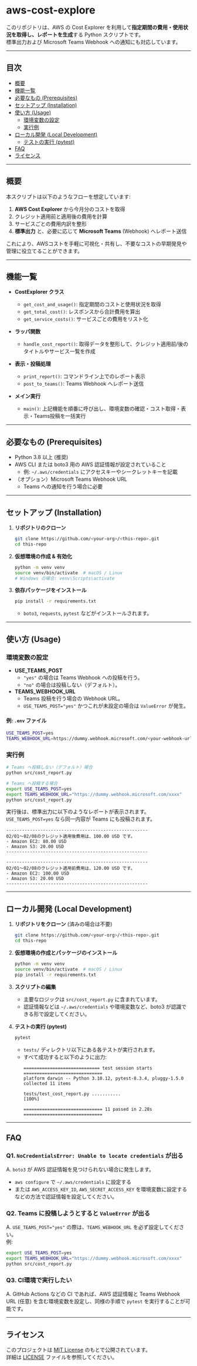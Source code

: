 # aws-cost-explore

このリポジトリは、AWS の Cost Explorer を利用して**指定期間の費用・使用状況を取得し、レポートを生成**する Python スクリプトです。  
標準出力および Microsoft Teams Webhook への通知にも対応しています。

---

## 目次

- [概要](#概要)
- [機能一覧](#機能一覧)
- [必要なもの (Prerequisites)](#必要なもの-prerequisites)
- [セットアップ (Installation)](#セットアップ-installation)
- [使い方 (Usage)](#使い方-usage)
  - [環境変数の設定](#環境変数の設定)
  - [実行例](#実行例)
- [ローカル開発 (Local Development)](#ローカル開発-local-development)
  - [テストの実行 (pytest)](#テストの実行-pytest)
- [FAQ](#faq)
- [ライセンス](#ライセンス)

---

## 概要

本スクリプトは以下のようなフローを想定しています:

1. **AWS Cost Explorer** から今月分のコストを取得  
2. クレジット適用前と適用後の費用を計算  
3. サービスごとの費用内訳を整形  
4. **標準出力** と、必要に応じて **Microsoft Teams** (Webhook) へレポート送信  

これにより、AWSコストを手軽に可視化・共有し、不要なコストの早期発見や管理に役立てることができます。

---

## 機能一覧

- **CostExplorer クラス**  
  - `get_cost_and_usage()`: 指定期間のコストと使用状況を取得  
  - `get_total_cost()`: レスポンスから合計費用を算出  
  - `get_service_costs()`: サービスごとの費用をリスト化  

- **ラッパ関数**  
  - `handle_cost_report()`: 取得データを整形して、クレジット適用前/後のタイトルやサービス一覧を作成  

- **表示・投稿処理**  
  - `print_report()`: コマンドライン上でのレポート表示  
  - `post_to_teams()`: Teams Webhook へレポート送信  

- **メイン実行**  
  - `main()`: 上記機能を順番に呼び出し、環境変数の確認・コスト取得・表示・Teams投稿を一括実行

---

## 必要なもの (Prerequisites)

- Python 3.8 以上 (推奨)
- AWS CLI または boto3 用の AWS 認証情報が設定されていること  
  - 例: `~/.aws/credentials` にアクセスキーやシークレットキーを記載
- （オプション）Microsoft Teams Webhook URL  
  - Teams への通知を行う場合に必要

---

## セットアップ (Installation)

1. **リポジトリのクローン**

   ```bash
   git clone https://github.com/<your-org>/<this-repo>.git
   cd this-repo
   ```

2. **仮想環境の作成 & 有効化**

   ```bash
   python -m venv venv
   source venv/bin/activate  # macOS / Linux
   # Windows の場合: venv\Scripts\activate
   ```

3. **依存パッケージをインストール**

   ```bash
   pip install -r requirements.txt
   ```
   - `boto3`, `requests`, `pytest` などがインストールされます。

---

## 使い方 (Usage)

### 環境変数の設定

- **USE_TEAMS_POST**  
  - `"yes"` の場合は Teams Webhook への投稿を行う。  
  - `"no"` の場合は投稿しない（デフォルト）。
- **TEAMS_WEBHOOK_URL**  
  - Teams 投稿を行う場合の Webhook URL。  
  - `USE_TEAMS_POST="yes"` かつこれが未設定の場合は `ValueError` が発生。

#### 例: `.env` ファイル
```bash
USE_TEAMS_POST=yes
TEAMS_WEBHOOK_URL=https://dummy.webhook.microsoft.com/<your-webhook-url>
```

### 実行例

```bash
# Teams へ投稿しない（デフォルト）場合
python src/cost_report.py

# Teams へ投稿する場合
export USE_TEAMS_POST=yes
export TEAMS_WEBHOOK_URL="https://dummy.webhook.microsoft.com/xxxx"
python src/cost_report.py
```

実行後は、標準出力に以下のようなレポートが表示されます。  
`USE_TEAMS_POST=yes` なら同一内容が Teams にも投稿されます。

```
------------------------------------------------------
02/01～02/08のクレジット適用後費用は、100.00 USD です。
- Amazon EC2: 80.00 USD
- Amazon S3: 20.00 USD
------------------------------------------------------

------------------------------------------------------
02/01～02/08のクレジット適用前費用は、120.00 USD です。
- Amazon EC2: 100.00 USD
- Amazon S3: 20.00 USD
------------------------------------------------------
```

---

## ローカル開発 (Local Development)

1. **リポジトリをクローン** (済みの場合は不要)
   ```bash
   git clone https://github.com/<your-org>/<this-repo>.git
   cd this-repo
   ```

2. **仮想環境の作成とパッケージのインストール**
   ```bash
   python -m venv venv
   source venv/bin/activate  # macOS / Linux
   pip install -r requirements.txt
   ```

3. **スクリプトの編集**
   - 主要なロジックは `src/cost_report.py` に含まれています。  
   - 認証情報などは `~/.aws/credentials` や環境変数など、boto3 が認識できる形で設定してください。

4. **テストの実行 (pytest)**

   ```bash
   pytest
   ```
   - `tests/` ディレクトリ以下にある各テストが実行されます。
   - すべて成功すると以下のように出力:
     ```
     ============================= test session starts ==============================
     platform darwin -- Python 3.10.12, pytest-8.3.4, pluggy-1.5.0
     collected 11 items

     tests/test_cost_report.py ...........                                   [100%]

     ============================== 11 passed in 2.28s ==============================
     ```

---

## FAQ

### Q1. `NoCredentialsError: Unable to locate credentials` が出る
A. `boto3` が AWS 認証情報を見つけられない場合に発生します。  
   - `aws configure` で `~/.aws/credentials` に設定する  
   - または `AWS_ACCESS_KEY_ID`, `AWS_SECRET_ACCESS_KEY` を環境変数に設定する  
   などの方法で認証情報を設定してください。

### Q2. Teams に投稿しようとすると `ValueError` が出る
A. `USE_TEAMS_POST="yes"` の際は、`TEAMS_WEBHOOK_URL` を必ず設定してください。  
   例:
   ```bash
   export USE_TEAMS_POST=yes
   export TEAMS_WEBHOOK_URL="https://dummy.webhook.microsoft.com/xxxx"
   python src/cost_report.py
   ```

### Q3. CI環境で実行したい
A. GitHub Actions などの CI であれば、AWS 認証情報と Teams Webhook URL (任意) を含む環境変数を設定し、同様の手順で `pytest` を実行することが可能です。

---

## ライセンス

このプロジェクトは [MIT License](./LICENSE) のもとで公開されています。  
詳細は [LICENSE](./LICENSE) ファイルを参照してください。